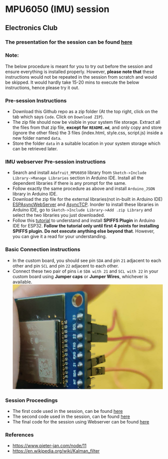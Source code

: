 # MPU6050 (IMU) session
## Electronics Club

### The presentation for the session can be found [here](https://docs.google.com/presentation/d/1OxjfJOWsnVvho-z-g3KpiE1wd0RCyOg-d9AANwInq7M/edit?usp=sharing)

### **Note**: 
The below procedure is meant for you to try out before the session and ensure everything is installed properly. However, **please note that** these instructions would not be repeated in the session from scratch and would be skipped. It would hardly take 15-20 mins to execute the below instructions, hence please try it out.

### Pre-session Instructions
* Download this Github repo as a zip folder (At the top right, click on the tab which says `Code`. Click on `Download ZIP`).
* The zip file should now be visible in your system file storage. Extract all the files from that zip file, **except for `README.md`**, and only copy and store (ignore the other files) the 3 files (index.html, style.css, script.js) inside a new folder named `data`.
* Store the folder `data` in a suitable location in your system storage which can be retrieved later.

### IMU webserver Pre-session instructions
* Search and install `Adafruit_MPU6050` library from `Sketch->Include Library->Manage Libraries` section in Arduino IDE. Install all the dependent libraries if there is any prompt for the same.
* Follow exactly the same procedure as above and install `Arduino_JSON` library in Arduino IDE.
* Download the zip file for the external libraries(not in-built in Arduino IDE) [ESPAsyncWebServer](https://github.com/me-no-dev/ESPAsyncWebServer/archive/master.zip) and [AsyncTCP](https://github.com/me-no-dev/AsyncTCP/archive/master.zip). Inorder to install these libraries in Arduino IDE, go to `Sketch->Include Library->Add .zip Library` and select the two libraries you just downloaded.
* Follow this [tutorial](https://randomnerdtutorials.com/install-esp32-filesystem-uploader-arduino-ide/) to understand and install **SPIFFS Plugin** in Arduino IDE for ESP32. **Follow the tutorial only until first 4 points for installing SPIFFS plugin. Do not execute anything else beyond that**. However, you can give it a read for your understanding.

### Basic Connection instructions
* In the custom board, you should see pin `SDA` and pin `21` adjacent to each other and pin `SCL` and pin `22` adjacent to each other.
* Connect these two pair of pins i.e `SDA with 21` and `SCL with 22` in your custom board using **Jumper caps** or **Jumper Wires**, whichever is available.
![diagram](https://github.com/Sarthak-22/MPU6050-IMU-session/blob/main/connection.jpeg)

### Session Proceedings
* The first code used in the session, can be found [here](https://github.com/Sarthak-22/MPU6050-IMU-session/blob/main/MPU6050_basics.ino)
* The second code used in the session, can be found [here](https://github.com/Sarthak-22/MPU6050-IMU-session/blob/main/Adafruit_IMU.ino)
* The final code for the session using Webserver can be found [here](https://github.com/Sarthak-22/MPU6050-IMU-session/blob/main/MPU6050_webserver.ino)

### References
* https://www.pieter-jan.com/node/11
* https://en.wikipedia.org/wiki/Kalman_filter


